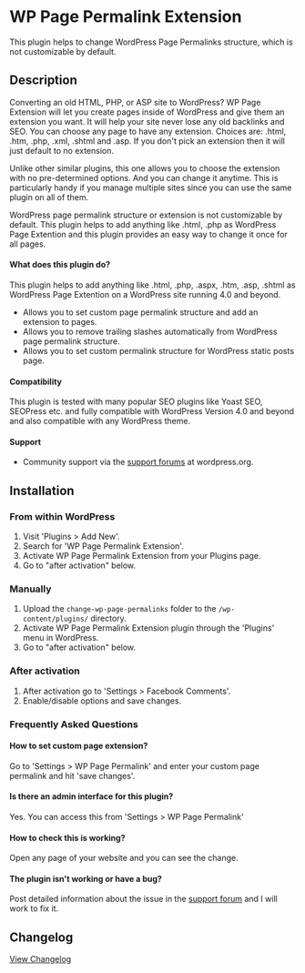 # WP Page Permalink Extension

This plugin helps to change WordPress Page Permalinks structure, which is not customizable by default.

## Description

Converting an old HTML, PHP, or ASP site to WordPress? WP Page Extension will let you create pages inside of WordPress and give them an extension you want. It will help your site never lose any old backlinks and SEO. You can choose any page to have any extension. Choices are: .html, .htm, .php, .xml, .shtml and .asp. If you don't pick an extension then it will just default to no extension.

Unlike other similar plugins, this one allows you to choose the extension with no pre-determined options. And you can change it anytime. This is particularly handy if you manage multiple sites since you can use the same plugin on all of them.

WordPress page permalink structure or extension is not customizable by default. This plugin helps to add anything like .html, .php as WordPress Page Extention and this plugin provides an easy way to change it once for all pages.

#### What does this plugin do?

This plugin helps to add anything like .html, .php, .aspx, .htm, .asp, .shtml as WordPress Page Extention on a WordPress site running 4.0 and beyond.

* Allows you to set custom page permalink structure and add an extension to pages.
* Allows you to remove trailing slashes automatically from WordPress page permalink structure.
* Allows you to set custom permalink structure for WordPress static posts page.

#### Compatibility

This plugin is tested with many popular SEO plugins like Yoast SEO, SEOPress etc. and fully compatible with WordPress Version 4.0 and beyond and also compatible with any WordPress theme.

#### Support
* Community support via the [support forums](https://wordpress.org/support/plugin/change-wp-page-permalinks) at wordpress.org.

## Installation ##

### From within WordPress ###
1. Visit 'Plugins > Add New'.
1. Search for 'WP Page Permalink Extension'.
1. Activate WP Page Permalink Extension from your Plugins page.
1. Go to "after activation" below.

### Manually ###
1. Upload the `change-wp-page-permalinks` folder to the `/wp-content/plugins/` directory.
1. Activate WP Page Permalink Extension plugin through the 'Plugins' menu in WordPress.
1. Go to "after activation" below.

### After activation ###
1. After activation go to 'Settings > Facebook Comments'.
1. Enable/disable options and save changes.

### Frequently Asked Questions ###

#### How to set custom page extension?

Go to 'Settings > WP Page Permalink' and enter your custom page permalink and hit 'save changes'.

#### Is there an admin interface for this plugin?

Yes. You can access this from 'Settings > WP Page Permalink'

#### How to check this is working?

Open any page of your website and you can see the change.

#### The plugin isn't working or have a bug? ####

Post detailed information about the issue in the [support forum](https://wordpress.org/support/plugin/change-wp-page-permalinks) and I will work to fix it.

## Changelog ##
[View Changelog](CHANGELOG.md)
